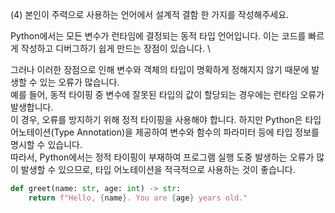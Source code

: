 (4) 본인이 주력으로 사용하는 언어에서 설계적 결함 한 가지를 작성해주세요.

Python에서는 모든 변수가 런타임에 결정되는 동적 타입 언어입니다. 이는 코드를 빠르게 작성하고 디버그하기 쉽게 만드는 장점이 있습니다. \ 

그러나 이러한 장점으로 인해 변수와 객체의 타입이 명확하게 정해지지 않기 때문에 발생할 수 있는 오류가 많습니다. \
예를 들어, 동적 타이핑 중 변수에 잘못된 타입의 값이 할당되는 경우에는 런타임 오류가 발생합니다. \
이 경우, 오류를 방지하기 위해 정적 타이핑을 사용해야 합니다. 하지만 Python은 타입 어노테이션(Type Annotation)을 제공하여 변수와 함수의 파라미터 등에 타입 정보를 명시할 수 있습니다. \
따라서, Python에서는 정적 타이핑이 부재하여 프로그램 실행 도중 발생하는 오류가 많이 발생할 수 있으므로, 타입 어노테이션을 적극적으로 사용하는 것이 좋습니다.

```python
def greet(name: str, age: int) -> str:
    return f"Hello, {name}. You are {age} years old."
```
